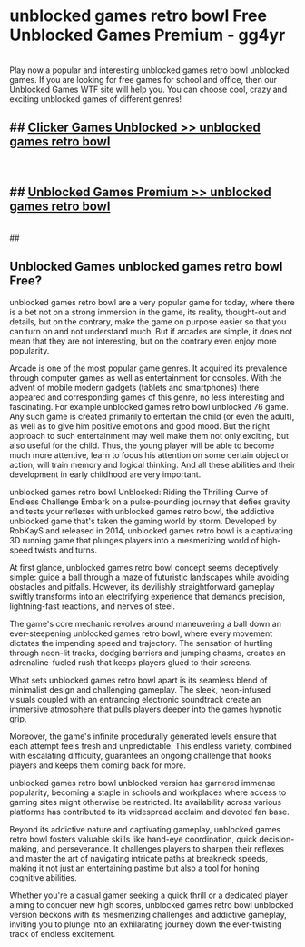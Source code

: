 # unblocked games retro bowl  Free Unblocked Games Premium - gg4yr <br>
<br>
Play now a popular and interesting unblocked games retro bowl unblocked games. If you are looking for free games for school and office, then our Unblocked Games WTF site will help you. You can choose cool, crazy and exciting unblocked games of different genres!


## ##  [Clicker Games Unblocked >> unblocked games retro bowl](http://freeplayer.one?title=unblocked_games_retro_bowl&ref=UGames)
  <br>

##  ## [Unblocked Games Premium >> unblocked games retro bowl](http://freeplayer.one?title=unblocked_games_retro_bowl&ref=UGames)
  <br>
  ##



## Unblocked Games unblocked games retro bowl Free?

unblocked games retro bowl are a very popular game for today, where there is a bet not on a strong immersion in the game, its reality, thought-out and details, but on the contrary, make the game on purpose easier so that you can turn on and not understand much. But if arcades are simple, it does not mean that they are not interesting, but on the contrary even enjoy more popularity.

Arcade is one of the most popular game genres. It acquired its prevalence through computer games as well as entertainment for consoles. With the advent of mobile modern gadgets (tablets and smartphones) there appeared and corresponding games of this genre, no less interesting and fascinating. For example unblocked games retro bowl unblocked 76 game. Any such game is created primarily to entertain the child (or even the adult), as well as to give him positive emotions and good mood. But the right approach to such entertainment may well make them not only exciting, but also useful for the child. Thus, the young player will be able to become much more attentive, learn to focus his attention on some certain object or action, will train memory and logical thinking. And all these abilities and their development in early childhood are very important.

unblocked games retro bowl Unblocked: Riding the Thrilling Curve of Endless Challenge
Embark on a pulse-pounding journey that defies gravity and tests your reflexes with unblocked games retro bowl, the addictive unblocked game that's taken the gaming world by storm. Developed by RobKayS and released in 2014, unblocked games retro bowl is a captivating 3D running game that plunges players into a mesmerizing world of high-speed twists and turns.

At first glance, unblocked games retro bowl concept seems deceptively simple: guide a ball through a maze of futuristic landscapes while avoiding obstacles and pitfalls. However, its devilishly straightforward gameplay swiftly transforms into an electrifying experience that demands precision, lightning-fast reactions, and nerves of steel.

The game's core mechanic revolves around maneuvering a ball down an ever-steepening unblocked games retro bowl, where every movement dictates the impending speed and trajectory. The sensation of hurtling through neon-lit tracks, dodging barriers and jumping chasms, creates an adrenaline-fueled rush that keeps players glued to their screens.

What sets unblocked games retro bowl apart is its seamless blend of minimalist design and challenging gameplay. The sleek, neon-infused visuals coupled with an entrancing electronic soundtrack create an immersive atmosphere that pulls players deeper into the games hypnotic grip.

Moreover, the game's infinite procedurally generated levels ensure that each attempt feels fresh and unpredictable. This endless variety, combined with escalating difficulty, guarantees an ongoing challenge that hooks players and keeps them coming back for more.

unblocked games retro bowl unblocked version has garnered immense popularity, becoming a staple in schools and workplaces where access to gaming sites might otherwise be restricted. Its availability across various platforms has contributed to its widespread acclaim and devoted fan base.

Beyond its addictive nature and captivating gameplay, unblocked games retro bowl fosters valuable skills like hand-eye coordination, quick decision-making, and perseverance. It challenges players to sharpen their reflexes and master the art of navigating intricate paths at breakneck speeds, making it not just an entertaining pastime but also a tool for honing cognitive abilities.

Whether you're a casual gamer seeking a quick thrill or a dedicated player aiming to conquer new high scores, unblocked games retro bowl unblocked version beckons with its mesmerizing challenges and addictive gameplay, inviting you to plunge into an exhilarating journey down the ever-twisting track of endless excitement.